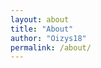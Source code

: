 ```yaml
---
layout: about
title: "About"
author: "Oizys18"
permalink: /about/
---
```


<!-- ### created at: 20.07.29
## 블로그 개발 진행상황
- [x] About page 수정
- [x] Tag 기능 추가 
- [x] Category 기능 추가
- [x] Header, Footer 스타일 수정 
- [x] Favicon 수정
- [x] 목차 기능 추가, 스타일 수정
- [x] 카테고리 스타일 수정
- [x] 카테고리 별 글갯수 카운트
- [x] 폰트 변경
- [x] 같은 카테고리 다른 글 추천 
- [x] TIL 이관  `DONE`
<br>

 -->
